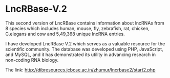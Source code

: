 # LncRBase-V.2
This second version of LncRBase contains information about lncRNAs from 8 species which includes human, mouse, fly, zebrafish, rat, chicken, C.elegans and cow and 5,49,368 unique lncRNA entries. 

I have developed LncRBase V.2 which serves as a valuable resource for the scientific community. The database was developed using PHP, JavaScript, and MySQL, and it has demonstrated its utility in advancing research in non-coding RNA biology.

The link: http://dibresources.jcbose.ac.in/zhumur/lncrbase2/start2.php
